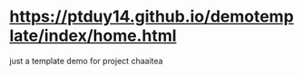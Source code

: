 # https://ptduy14.github.io/demotemplate/index/home.html
just a template demo for project chaaitea

